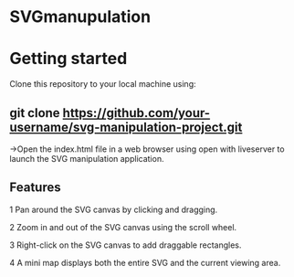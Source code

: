 # SVGmanupulation
# Getting started
Clone this repository to your local machine using:
## git clone https://github.com/your-username/svg-manipulation-project.git
->Open the index.html file in a web browser using open with liveserver to launch the SVG manipulation application.
## Features
1 Pan around the SVG canvas by clicking and dragging.

2 Zoom in and out of the SVG canvas using the scroll wheel.

3 Right-click on the SVG canvas to add draggable rectangles.

4 A mini map displays both the entire SVG and the current viewing area.

